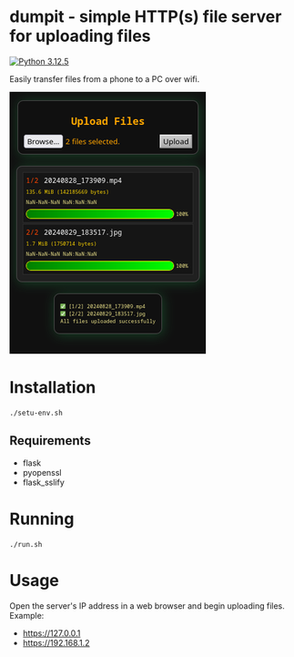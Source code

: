 # dumpit - simple HTTP(s) file server for uploading files

[![Python 3.12.5](https://img.shields.io/badge/Python-3.12.5-yellow.svg)](http://www.python.org/download/)

Easily transfer files from a phone to a PC over wifi.

<img src="preview/preview.png" width="345" height="460">

# Installation
```
./setu-env.sh
```

## Requirements
* flask
* pyopenssl
* flask_sslify

# Running
```
./run.sh
```

# Usage
Open the server's IP address in a web browser and begin uploading files.
<br>
Example:
* https://127.0.0.1
* https://192.168.1.2


